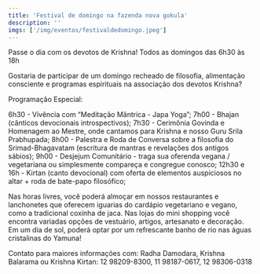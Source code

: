 ```yaml
---
title: 'Festival de domingo na fazenda nova gokula'
description: ''
imgs: ['/img/eventos/festivaldedomingo.jpeg']
---
```

Passe o dia com os devotos de Krishna!
Todos as domingos das 6h30 às 18h

Gostaria de participar de um domingo recheado de filosofia, alimentação consciente e programas espirituais na associação dos devotos Krishna?

Programação Especial:

6h30 - Vivência com “Meditação Mântrica - Japa Yoga”;
7h00 - Bhajan (cânticos devocionais introspectivos);
7h30 - Cerimônia Govinda e Homenagem ao Mestre, onde cantamos para Krishna e nosso Guru Srila Prabhupada;
8h00 - Palestra e Roda de Conversa sobre a filosofia do Srimad-Bhagavatam (escritura de mantras e revelações dos antigos sábios);
9h00 - Desjejum Comunitário - traga sua oferenda vegana / vegetariana ou simplesmente compareça e congregue conosco;
12h30 e 16h - Kirtan (canto devocional) com oferta de elementos auspiciosos no altar + roda de bate-papo filosófico;

Nas horas livres, você poderá almoçar em nossos restaurantes e lanchonetes que oferecem iguarias do cardápio vegetariano e vegano, como a tradicional coxinha de jaca. Nas lojas do mini shopping você encontra variadas opções de vestuário, artigos, artesanato e decoração. Em um dia de sol, poderá optar por um refrescante banho de rio nas águas cristalinas do Yamuna!

Contato para maiores informações com:
Radha Damodara, Krishna Balarama ou Krishna Kirtan:
12 98209-8300, 11 98187-0617, 12 98306-0318